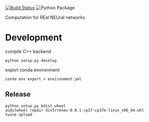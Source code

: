 [![Build Status](https://travis-ci.org/jingpengw/reneu.svg?branch=master)](https://travis-ci.org/jingpengw/reneu)
![Python Package](https://github.com/jingpengw/reneu/workflows/Python%20package/badge.svg)

Computation for REal NEUral networks

# Development

compile C++ backend

    python setup.py develop

export conda environment

    conda env export > environment.yml

## Release

```
python setup.py bdist_wheel
auditwheel repair dist/reneu-0.0.1-cp37-cp37m-linux_x86_64.whl
twine upload 
```
